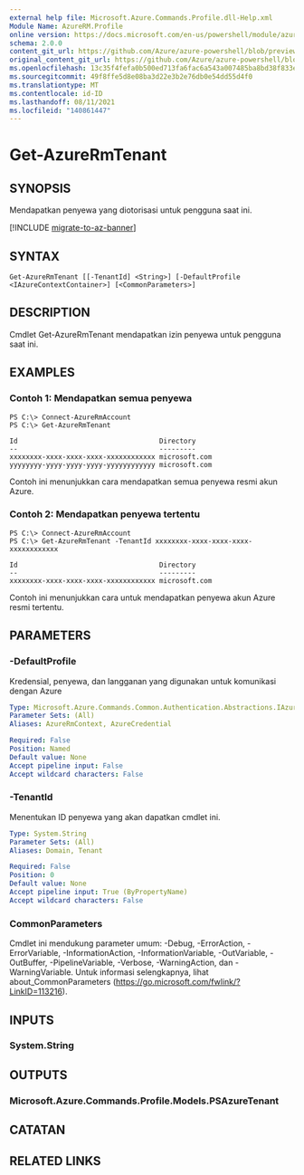```yaml
---
external help file: Microsoft.Azure.Commands.Profile.dll-Help.xml
Module Name: AzureRM.Profile
online version: https://docs.microsoft.com/en-us/powershell/module/azurerm.profile/get-azurermtenant
schema: 2.0.0
content_git_url: https://github.com/Azure/azure-powershell/blob/preview/src/ResourceManager/Profile/Commands.Profile/help/Get-AzureRmTenant.md
original_content_git_url: https://github.com/Azure/azure-powershell/blob/preview/src/ResourceManager/Profile/Commands.Profile/help/Get-AzureRmTenant.md
ms.openlocfilehash: 13c35f4fefa0b500ed713fa6fac6a543a007485ba8bd38f833ea6f6663d004d6
ms.sourcegitcommit: 49f8ffe5d8e08ba3d22e3b2e76db0e54dd55d4f0
ms.translationtype: MT
ms.contentlocale: id-ID
ms.lasthandoff: 08/11/2021
ms.locfileid: "140861447"
---
```

# Get-AzureRmTenant

## SYNOPSIS
Mendapatkan penyewa yang diotorisasi untuk pengguna saat ini.

[!INCLUDE [migrate-to-az-banner](../../includes/migrate-to-az-banner.md)]

## SYNTAX

```
Get-AzureRmTenant [[-TenantId] <String>] [-DefaultProfile <IAzureContextContainer>] [<CommonParameters>]
```

## DESCRIPTION
Cmdlet Get-AzureRmTenant mendapatkan izin penyewa untuk pengguna saat ini.

## EXAMPLES

### Contoh 1: Mendapatkan semua penyewa
```
PS C:\> Connect-AzureRmAccount
PS C:\> Get-AzureRmTenant

Id                                   Directory
--                                   ---------
xxxxxxxx-xxxx-xxxx-xxxx-xxxxxxxxxxxx microsoft.com
yyyyyyyy-yyyy-yyyy-yyyy-yyyyyyyyyyyy microsoft.com
```

Contoh ini menunjukkan cara mendapatkan semua penyewa resmi akun Azure.

### Contoh 2: Mendapatkan penyewa tertentu
```
PS C:\> Connect-AzureRmAccount
PS C:\> Get-AzureRmTenant -TenantId xxxxxxxx-xxxx-xxxx-xxxx-xxxxxxxxxxxx

Id                                   Directory
--                                   ---------
xxxxxxxx-xxxx-xxxx-xxxx-xxxxxxxxxxxx microsoft.com
```

Contoh ini menunjukkan cara untuk mendapatkan penyewa akun Azure resmi tertentu.

## PARAMETERS

### -DefaultProfile
Kredensial, penyewa, dan langganan yang digunakan untuk komunikasi dengan Azure

```yaml
Type: Microsoft.Azure.Commands.Common.Authentication.Abstractions.IAzureContextContainer
Parameter Sets: (All)
Aliases: AzureRmContext, AzureCredential

Required: False
Position: Named
Default value: None
Accept pipeline input: False
Accept wildcard characters: False
```

### -TenantId
Menentukan ID penyewa yang akan dapatkan cmdlet ini.

```yaml
Type: System.String
Parameter Sets: (All)
Aliases: Domain, Tenant

Required: False
Position: 0
Default value: None
Accept pipeline input: True (ByPropertyName)
Accept wildcard characters: False
```

### CommonParameters
Cmdlet ini mendukung parameter umum: -Debug, -ErrorAction, -ErrorVariable, -InformationAction, -InformationVariable, -OutVariable, -OutBuffer, -PipelineVariable, -Verbose, -WarningAction, dan -WarningVariable. Untuk informasi selengkapnya, lihat about_CommonParameters (https://go.microsoft.com/fwlink/?LinkID=113216).

## INPUTS

### System.String

## OUTPUTS

### Microsoft.Azure.Commands.Profile.Models.PSAzureTenant

## CATATAN

## RELATED LINKS
